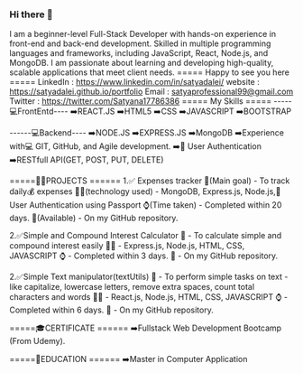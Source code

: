 ### Hi there 👋
I am a beginner-level Full-Stack Developer with hands-on experience in front-end and back-end development. Skilled in multiple programming languages and frameworks, including JavaScript, React, Node.js, and MongoDB.
I am passionate about learning and developing high-quality,
scalable applications that meet client needs.
===== Happy to see you here =====
LinkedIn   : https://www.linkedin.com/in/satyadalei/
website    : https://satyadalei.github.io/portfolio
Email      : satyaprofessional99@gmail.com
Twitter    : https://twitter.com/Satyana17786386
===== My Skills =====
-----💻FrontEntd----
➡️REACT.JS
➡️HTML5
➡️CSS
➡️JAVASCRIPT
➡️BOOTSTRAP

------💻Backend----
➡️NODE.JS
➡️EXPRESS.JS
➡️MongoDB
➡️Experience with💻 GIT, GitHub, and Agile development.
➡️🔐 User Authentication
➡️RESTfull API(GET, POST, PUT, DELETE)

=====🧑‍💻PROJECTS ======
1.✅ Expenses tracker
    🎯(Main goal) - To track daily💰 expenses
    🧑‍💻(technology used) - MongoDB, Express.js, Node.js,🔐 User Authentication using Passport
    ⌚(Time taken) - Completed within 20 days.
    🔗(Available) - On my GitHub repository.

2.✅Simple and Compound Interest Calculator
    🎯 - To calculate simple and compound interest easily
    🧑‍💻 - Express.js, Node.js, HTML, CSS, JAVASCRIPT
    ⌚ - Completed within 3 days.
    🔗 - On my GitHub repository.

2.✅Simple Text manipulator(textUtils)
    🎯 - To perform simple tasks on text - like capitalize, lowercase letters, remove extra spaces, count total characters and words
    🧑‍💻 - React.js, Node.js, HTML, CSS, JAVASCRIPT
    ⌚ - Completed within 6 days.
    🔗 - On my GitHub repository.

=====🎓CERTIFICATE ======
➡️Fullstack Web Development Bootcamp (From Udemy).

=====📙EDUCATION ======
➡️Master in Computer Application    


